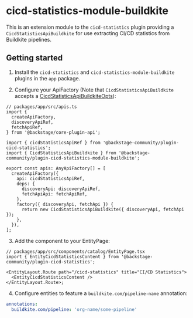 # cicd-statistics-module-buildkite

This is an extension module to the `cicd-statistics` plugin providing a `CicdStatisticsApiBuildkite`
for use extracting CI/CD statistics from Buildkite pipelines.

## Getting started

1. Install the `cicd-statistics` and `cicd-statistics-module-buildkite` plugins in the `app` package.

2. Configure your ApiFactory (Note that `CicdStatisticsApiBuildkite` accepts a [CicdStatisticsApiBuildkiteOpts](https://github.com/backstage/community-plugins/blob/master/plugins/cicd-statistics-module-buildkite/src/api/buildkite.ts#L51)):

```tsx
// packages/app/src/apis.ts
import {
  createApiFactory,
  discoveryApiRef,
  fetchApiRef,
} from '@backstage/core-plugin-api';

import { cicdStatisticsApiRef } from '@backstage-community/plugin-cicd-statistics';
import { CicdStatisticsApiBuildkite } from '@backstage-community/plugin-cicd-statistics-module-buildkite';

export const apis: AnyApiFactory[] = [
  createApiFactory({
    api: cicdStatisticsApiRef,
    deps: {
      discoveryApi: discoveryApiRef,
      fetchApiApi: fetchApiRef,
    },
    factory({ discoveryApi, fetchApi }) {
      return new CicdStatisticsApiBuildkite({ discoveryApi, fetchApi });
    },
  }),
];
```

3. Add the component to your EntityPage:

```tsx
// packages/app/src/components/catalog/EntityPage.tsx
import { EntityCicdStatisticsContent } from '@backstage-community/plugin-cicd-statistics';

<EntityLayout.Route path="/cicd-statistics" title="CI/CD Statistics">
  <EntityCicdStatisticsContent />
</EntityLayout.Route>;
```

4. Configure entities to feature a `buildkite.com/pipeline-name` annotation:

```yaml
annotations:
  buildkite.com/pipeline: 'org-name/some-pipeline'
```
